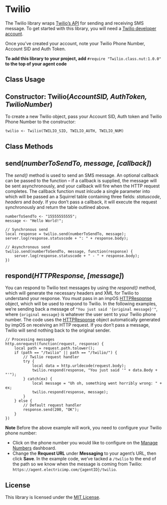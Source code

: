 # Twilio #

The Twilio library wraps [Twilio’s API](http://www.twilio.com/) for sending and receiving SMS message. To get started with this library, you will need a [Twilio developer account](http://developers.twilio.com/).

Once you’ve created your account, note your Twilio Phone Number, Account SID and Auth Token.

**To add this library to your project, add** `#require "Twilio.class.nut:1.0.0"` **to the top of your agent code**

## Class Usage

## Constructor: Twilio(*AccountSID, AuthToken, TwilioNumber*)

To create a new Twilio object, pass your Account SID, Auth token and Twilio Phone Number to the constructor:

```squirrel
twilio <- Twilio(TWILIO_SID, TWILIO_AUTH, TWILIO_NUM)
```

## Class Methods ##

## send(*numberToSendTo, message, [callback]*) ###

The *send()* method is used to send an SMS message. An optional callback can be passed to the function &ndash; if a callback is supplied, the message will be sent asynchronously, and your callback will fire when the HTTP request completes. The callback function must inlcude a single parameter into which will be passed an a Squirrel table containing three fields: *statuscode*, *headers* and *body*. If you don’t pass a callback, it will execute the request synchronously and return the table outlined above.

```squirrel
numberToSendTo <- "15555555555";
message <- "Hello World!";

// Synchronous send
local response = twilio.send(numberToSendTo, message);
server.log(response.statuscode + ": " + response.body);

// Asynchronous send
twilio.send(numberToSendTo, message, function(response) {
    server.log(response.statuscode + " - " + response.body);
})
```

## respond(*HTTPResponse, [message]*) ###

You can respond to Twilio text messages by using the *respond()* method, which will generate the necessary headers and XML for Twilio to understand your response. You must pass in an impOS [HTTPResponse](https://developer.electricimp.com/api/httpresponse) object, which will be used to respond to Twilio. In the following examples, we’re sending back a message of `"You just said '{original message}'"`, where `{original message}` is whatever the user sent to your Twilio phone number. The code uses the [HTTPResponse](https://developer.electricimp.com/api/httpresponse) object automatically generated by impOS on receiving an HTTP request. If you don’t pass a message, Twilio will send nothing back to the original sender.

```squirrel
// Processing messages
http.onrequest(function(request, response) {
    local path = request.path.tolower();
    if (path == "/twilio" || path == "/twilio/") {
        // Twilio request handler
        try {
            local data = http.urldecode(request.body);
            twilio.respond(response, "You just said '" + data.Body + "'");
        } catch(ex) {
            local message = "Uh oh, something went horribly wrong: " + ex;
            twilio.respond(response, message);
        }
    } else {
        // Default request handler
        response.send(200, "OK");
    }
})
```

**Note** Before the above example will work, you need to configure your Twilio phone number:

 - Click on the phone number you would like to configure on the [Manage Numbers](https://www.twilio.com/user/account/phone-numbers/incoming) dashboard.
 - Change the **Request URL** under **Messaging** to your agent’s URL, then click **Save**. In the example code, we’ve tacked a `/twilio` to the end of the path so we know when the message is coming from Twilio: ```https://agent.electricimp.com/{agentID}/twilio```.

## License ##

This library is licensed under the [MIT License](./LICENSE).
